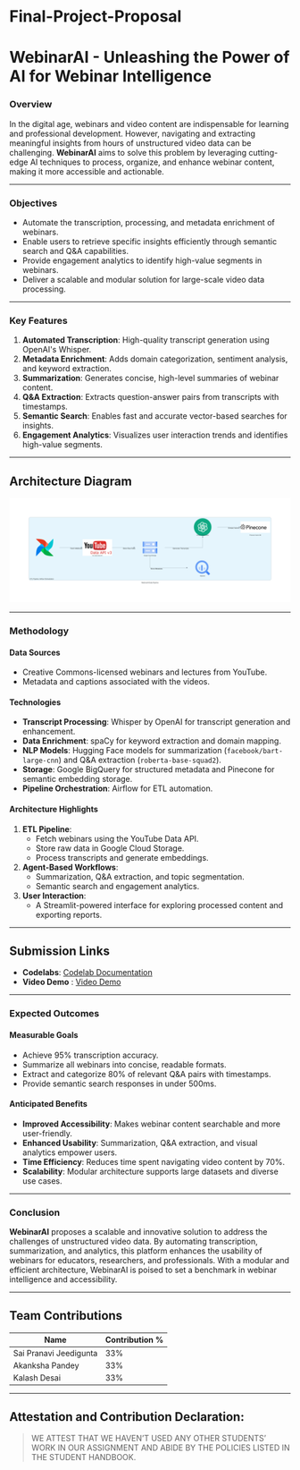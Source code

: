 # Final-Project-Proposal

# **WebinarAI - Unleashing the Power of AI for Webinar Intelligence**

### **Overview**
In the digital age, webinars and video content are indispensable for learning and professional development. However, navigating and extracting meaningful insights from hours of unstructured video data can be challenging. **WebinarAI** aims to solve this problem by leveraging cutting-edge AI techniques to process, organize, and enhance webinar content, making it more accessible and actionable.

---

### **Objectives**
- Automate the transcription, processing, and metadata enrichment of webinars.
- Enable users to retrieve specific insights efficiently through semantic search and Q&A capabilities.
- Provide engagement analytics to identify high-value segments in webinars.
- Deliver a scalable and modular solution for large-scale video data processing.

---

### **Key Features**
1. **Automated Transcription**: High-quality transcript generation using OpenAI's Whisper.
2. **Metadata Enrichment**: Adds domain categorization, sentiment analysis, and keyword extraction.
3. **Summarization**: Generates concise, high-level summaries of webinar content.
4. **Q&A Extraction**: Extracts question-answer pairs from transcripts with timestamps.
5. **Semantic Search**: Enables fast and accurate vector-based searches for insights.
6. **Engagement Analytics**: Visualizes user interaction trends and identifies high-value segments.

---

## Architecture Diagram
![Architecture Diagram](pipeline-diagram/webinar_ai_data_pipeline.png)

---
### **Methodology**
#### **Data Sources**
- Creative Commons-licensed webinars and lectures from YouTube.
- Metadata and captions associated with the videos.

#### **Technologies**
- **Transcript Processing**: Whisper by OpenAI for transcript generation and enhancement.
- **Data Enrichment**: spaCy for keyword extraction and domain mapping.
- **NLP Models**: Hugging Face models for summarization (`facebook/bart-large-cnn`) and Q&A extraction (`roberta-base-squad2`).
- **Storage**: Google BigQuery for structured metadata and Pinecone for semantic embedding storage.
- **Pipeline Orchestration**: Airflow for ETL automation.

#### **Architecture Highlights**
1. **ETL Pipeline**:
   - Fetch webinars using the YouTube Data API.
   - Store raw data in Google Cloud Storage.
   - Process transcripts and generate embeddings.
2. **Agent-Based Workflows**:
   - Summarization, Q&A extraction, and topic segmentation.
   - Semantic search and engagement analytics.
3. **User Interaction**:
   - A Streamlit-powered interface for exploring processed content and exporting reports.

---

## Submission Links
- **Codelabs**: [Codelab Documentation](https://codelabs-preview.appspot.com/?file_id=1ljpoSFuprLZ6uKOwIznQ0ntR6E4RsxCyzKnE0S3wszU#0)
- **Video Demo** : [Video Demo](demo)

---

### **Expected Outcomes**
#### **Measurable Goals**
- Achieve 95% transcription accuracy.
- Summarize all webinars into concise, readable formats.
- Extract and categorize 80% of relevant Q&A pairs with timestamps.
- Provide semantic search responses in under 500ms.

#### **Anticipated Benefits**
- **Improved Accessibility**: Makes webinar content searchable and more user-friendly.
- **Enhanced Usability**: Summarization, Q&A extraction, and visual analytics empower users.
- **Time Efficiency**: Reduces time spent navigating video content by 70%.
- **Scalability**: Modular architecture supports large datasets and diverse use cases.

---

### **Conclusion**
**WebinarAI** proposes a scalable and innovative solution to address the challenges of unstructured video data. By automating transcription, summarization, and analytics, this platform enhances the usability of webinars for educators, researchers, and professionals. With a modular and efficient architecture, WebinarAI is poised to set a benchmark in webinar intelligence and accessibility.

---


## Team Contributions
| Name                        | Contribution % |
|---------------------------- |----------------|
| Sai Pranavi Jeedigunta      | 33%            | 
| Akanksha Pandey             | 33%            |           
| Kalash Desai                | 33%            |

---

## **Attestation and Contribution Declaration**:
   > WE ATTEST THAT WE HAVEN’T USED ANY OTHER STUDENTS’ WORK IN OUR ASSIGNMENT AND ABIDE BY THE POLICIES LISTED IN THE STUDENT HANDBOOK.
